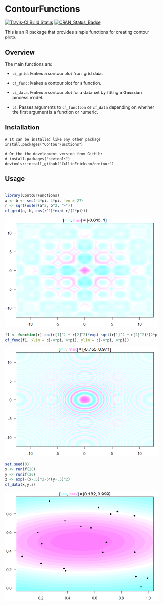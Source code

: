 
<!-- README.md is generated from README.Rmd. Please edit that file -->
ContourFunctions
================

[![Travis-CI Build Status](https://travis-ci.org/CollinErickson/contour.svg?branch=master)](https://travis-ci.org/CollinErickson/contour) [![CRAN\_Status\_Badge](https://www.r-pkg.org/badges/version/ContourFunctions)](https://cran.r-project.org/package=ContourFunctions)

This is an R package that provides simple functions for creating contour plots.

Overview
--------

The main functions are:

-   `cf_grid`: Makes a contour plot from grid data.

-   `cf_func`: Makes a contour plot for a function.

-   `cf_data`: Makes a contour plot for a data set by fitting a Gaussian process model.

-   `cf`: Passes arguments to `cf_function` or `cf_data` depending on whether the first argument is a function or numeric.

Installation
------------

    # It can be installed like any other package
    install.packages("ContourFunctions")

    # Or the the development version from GitHub:
    # install.packages("devtools")
    devtools::install_github("CollinErickson/contour")

Usage
-----

``` r

library(ContourFunctions)
a <- b <- seq(-4*pi, 4*pi, len = 27)
r <- sqrt(outer(a^2, b^2, "+"))
cf_grid(a, b, cos(r^2)*exp(-r/(2*pi)))
```

![](tools/README-cf_grid-1.png)

``` r
f1 <- function(r) cos(r[1]^2 + r[2]^2)*exp(-sqrt(r[1]^2 + r[2]^2)/(2*pi))
cf_func(f1, xlim = c(-4*pi, 4*pi), ylim = c(-4*pi, 4*pi))
```

![](tools/README-cf_func-1.png)

``` r
set.seed(0)
x <- runif(20)
y <- runif(20)
z <- exp(-(x-.5)^2-5*(y-.5)^2)
cf_data(x,y,z)
```

![](tools/README-cf_data-1.png)
